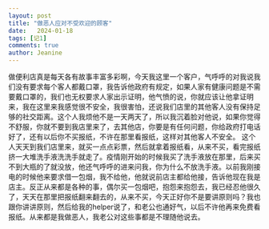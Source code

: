 ```yaml
---
layout: post
title: "做恶人应对不受欢迎的顾客"
date:   2024-01-18 
tags: [记1]
comments: true
author: Jeanine 
---
```


做便利店真是每天各有故事丰富多彩啊，今天我这里一个客户，气呼呼的对我说我们没有要求每个客人都戴口罩，我告诉他政府有规定，如果人家有健康问题是不需要戴口罩的，我们也无权要求人家出示证明，他气愤的说，你就应该让他拿证明来，我在这里来我感觉很不安全，我很害怕，还说我们店里的其他客人没有保持足够的社交距离。这个人我烦他不是一天两天了，所以我沉着脸对他说，如果你觉得不舒服，你就不要到我店里来了，去其他店，你要是有任何问题，你给政府打电话好了，还有以后你不买报纸，不许在那里看报纸，这样对其他客人不安全。
这个人天天到我们店里来，就买一点点彩票，然后就拿着报纸看，从来不买，看完报纸挤一大堆洗手液洗洗手就走了。疫情刚开始的时候我买了洗手液放在那里，后来买不到大瓶的了就没放，他还气呼呼的进来问我，你为什么不放洗手液。以前我刚接电的时候他来要求借一包烟，我不给他，他就说前店主都给他接，告诉他现在我是店主。反正从来都是各种的事，偶尔买一包烟吧，抱怨来抱怨去，我已经忍他很久了，天天在那里把报纸翻来翻去的，从来不买，今天正好你不是要讲原则吗？我也跟你讲讲原则，然后给我的helper说了，和老公也通好气，以后不许他再来免费看报纸。从来都是我做恶人，我老公对这些事都是不理随他说去。
